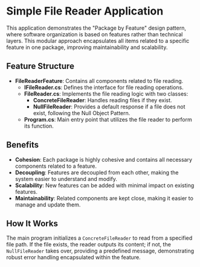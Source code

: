 # Simple File Reader Application

This application demonstrates the "Package by Feature" design pattern, where software organization is based on features rather than technical layers. This modular approach encapsulates all items related to a specific feature in one package, improving maintainability and scalability.

## Feature Structure

- **FileReaderFeature**: Contains all components related to file reading.
    - **IFileReader.cs**: Defines the interface for file reading operations.
    - **FileReader.cs**: Implements the file reading logic with two classes:
        - **ConcreteFileReader**: Handles reading files if they exist.
        - **NullFileReader**: Provides a default response if a file does not exist, following the Null Object Pattern.
    - **Program.cs**: Main entry point that utilizes the file reader to perform its function.

## Benefits

- **Cohesion**: Each package is highly cohesive and contains all necessary components related to a feature.
- **Decoupling**: Features are decoupled from each other, making the system easier to understand and modify.
- **Scalability**: New features can be added with minimal impact on existing features.
- **Maintainability**: Related components are kept close, making it easier to manage and update them.

## How It Works

The main program initializes a `ConcreteFileReader` to read from a specified file path. If the file exists, the reader outputs its content; if not, the `NullFileReader` takes over, providing a predefined message, demonstrating robust error handling encapsulated within the feature.
